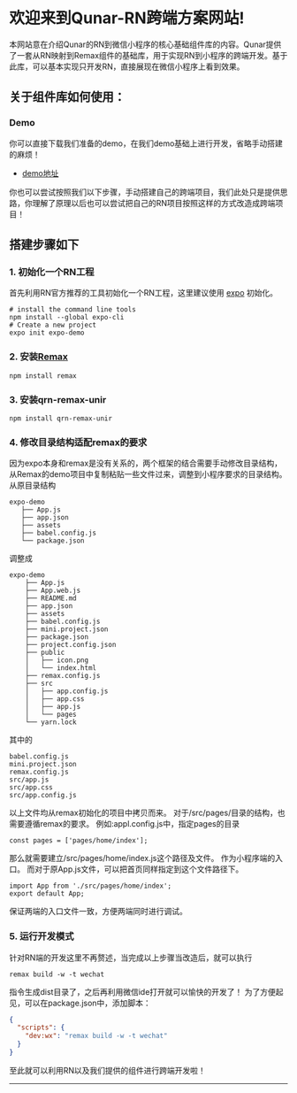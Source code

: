 # 欢迎来到Qunar-RN跨端方案网站!

本网站意在介绍Qunar的RN到微信小程序的核心基础组件库的内容。Qunar提供了一套从RN映射到Remax组件的基础库，用于实现RN到小程序的跨端开发。基于此库，可以基本实现只开发RN，直接展现在微信小程序上看到效果。

## 关于组件库如何使用：
### Demo
你可以直接下载我们准备的demo，在我们demo基础上进行开发，省略手动搭建的麻烦！
* [demo地址](https://github.com/qunarcorp/qrn-remax-unir-demo/tree/master)

你也可以尝试按照我们以下步骤，手动搭建自己的跨端项目，我们此处只是提供思路，你理解了原理以后也可以尝试把自己的RN项目按照这样的方式改造成跨端项目！
## 搭建步骤如下
### 1. 初始化一个RN工程
首先利用RN官方推荐的工具初始化一个RN工程，这里建议使用 [expo](https://docs.expo.io/)
初始化。

```shell script
# install the command line tools
npm install --global expo-cli
# Create a new project
expo init expo-demo
```
### 2. 安装[Remax](https://remaxjs.org/guide/quick-start)

```shell script
npm install remax
```
### 3. 安装qrn-remax-unir

```shell script
npm install qrn-remax-unir
```
### 4. 修改目录结构适配remax的要求
因为expo本身和remax是没有关系的，两个框架的结合需要手动修改目录结构，从Remax的demo项目中复制粘贴一些文件过来，调整到小程序要求的目录结构。
从原目录结构
```
expo-demo
   ├── App.js
   ├── app.json
   ├── assets
   ├── babel.config.js
   └── package.json
```
调整成
```
expo-demo
    ├── App.js
    ├── App.web.js
    ├── README.md
    ├── app.json
    ├── assets
    ├── babel.config.js
    ├── mini.project.json
    ├── package.json
    ├── project.config.json
    ├── public
    │   ├── icon.png
    │   └── index.html
    ├── remax.config.js
    ├── src
    │   ├── app.config.js
    │   ├── app.css
    │   ├── app.js
    │   └── pages
    └── yarn.lock
```
其中的
```
babel.config.js
mini.project.json
remax.config.js
src/app.js
src/app.css
src/app.config.js
```
以上文件均从remax初始化的项目中拷贝而来。
对于/src/pages/目录的结构，也需要遵循remax的要求。
例如:appl.config.js中，指定pages的目录
```
const pages = ['pages/home/index'];
```
那么就需要建立/src/pages/home/index.js这个路径及文件。
作为小程序端的入口。
而对于原App.js文件，可以把首页同样指定到这个文件路径下。
```
import App from './src/pages/home/index';
export default App;
```
保证两端的入口文件一致，方便两端同时进行调试。

### 5. 运行开发模式
针对RN端的开发这里不再赘述，当完成以上步骤当改造后，就可以执行
```shell script
remax build -w -t wechat
```
指令生成dist目录了，之后再利用微信ide打开就可以愉快的开发了！
为了方便起见，可以在package.json中，添加脚本：
```json
{
  "scripts": {
    "dev:wx": "remax build -w -t wechat"
  }
}
```
至此就可以利用RN以及我们提供的组件进行跨端开发啦！

---



